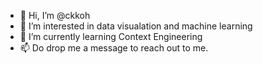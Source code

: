 - 👋 Hi, I’m @ckkoh
- 👀 I’m interested in data visualation and machine learning
- 🌱 I’m currently learning Context Engineering
- 📫 Do drop me a message to reach out to me. 

<!---
ckkoh/ckkoh is a ✨ special ✨ repository because its `README.md` (this file) appears on your GitHub profile.
You can click the Preview link to take a look at your changes.
--->
